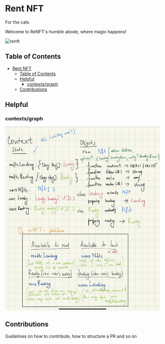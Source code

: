 # Rent NFT

For the cats

Welcome to ReNFT's humble abode, where magix happens!

![renft](https://user-images.githubusercontent.com/13678461/109494135-634a8800-7a85-11eb-9dd5-d07ca2865df1.png)

## Table of Contents

- [Rent NFT](#rent-nft)
  - [Table of Contents](#table-of-contents)
  - [Helpful](#helpful)
    - [contexts/graph](#contextsgraph)
  - [Contributions](#contributions)

## Helpful

### contexts/graph

![graph-context](graph-context.jpg)

## Contributions

Guidelines on how to contribute, how to structure a PR and so on

